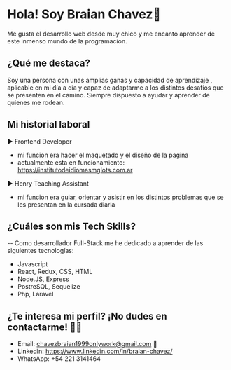 
# Hola! Soy Braian Chavez🙋
Me gusta el desarrollo web desde muy chico y me encanto aprender de este inmenso mundo de la programacion. 

## ¿Qué me destaca? 
Soy una persona con unas amplias ganas y capacidad de aprendizaje , aplicable en mi día a día y capaz de adaptarme a los distintos desafíos que se presenten en el camino. Siempre dispuesto a ayudar y aprender de quienes me rodean.

## Mi historial laboral 
 ►  Frontend Developer 
 - mi funcion era hacer el maquetado y el diseño de la pagina
 - actualmente esta en funcionamiento: https://institutodeidiomasmglots.com.ar

 ►  Henry Teaching Assistant 
 - mi funcion era guiar, orientar y asistir en los distintos problemas que se les presentan en la 
 cursada diaria 

## ¿Cuáles son mis Tech Skills? 
-- Como desarrollador Full-Stack me he dedicado a aprender de las siguientes tecnologías:
- Javascript 
- React, Redux, CSS, HTML 
- Node.JS, Express 
- PostreSQL, Sequelize 
- Php, Laravel

## ¿Te interesa mi perfil? ¡No dudes en contactarme! 📩😉
- Email: chavezbraian1999onlywork@gmail.com 📩
- LinkedIn: https://www.linkedin.com/in/braian-chavez/
- WhatsApp: +54 221 3141464


<!--
**Brai99chavez/Brai99chavez** is a ✨ _special_ ✨ repository because its `README.md` (this file) appears on your GitHub profile.

Here are some ideas to get you started:

- 🔭 I’m currently working on ...
- 🌱 I’m currently learning ...
- 👯 I’m looking to collaborate on ...
- 🤔 I’m looking for help with ...
- 💬 Ask me about ...
- 📫 How to reach me: ...
- 😄 Pronouns: ...
- ⚡ Fun fact: ...
-->
